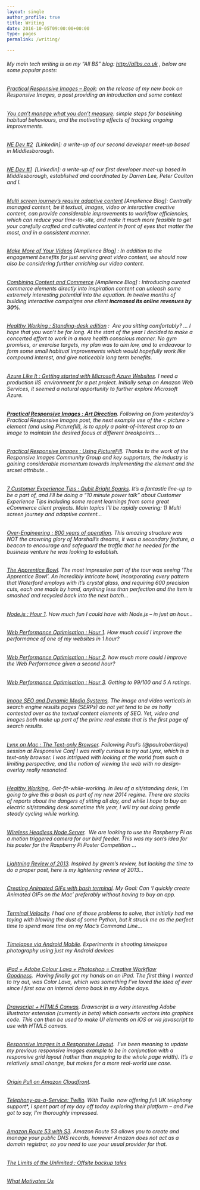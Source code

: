 ```yaml
---
layout: single
author_profile: true
title: Writing
date: 2016-10-05T09:00:00+00:00
type: pages
permalink: /writing/

---
```

###### My main tech writing is on my &#8220;All BS&#8221; blog: <http://allbs.co.uk> , below are some popular posts:

###### <a href="http://allbs.co.uk/2015/06/30/practical-responsive-images-book/" target="_blank">Practical Responsive Images &#8211; Book</a>: on the release of my new book on Responsive Images, a post providing an introduction and some context

###### <a href="http://allbs.co.uk/2015/04/22/you-cant-manage-what-you-dont-measure/" target="_blank">You can’t manage what you don’t measure</a>: simple steps for baselining habitual behaviours, and the motivating effects of tracking ongoing improvements.

###### <a href="https://www.linkedin.com/pulse/ne-dev-2-ben-seymour" target="_blank">NE Dev #2</a>  [LinkedIn]: a write-up of our second developer meet-up based in Middlesborough.

###### <a title="NE Dev #1" href="https://www.linkedin.com/pulse/article/20141118152101-5175058-ne-dev-1" target="_blank">NE Dev #1</a>  [LinkedIn]: a write-up of our first developer meet-up based in Middlesborough, established and coordinated by Darren Lee, Peter Coulton and I.

###### <a title="Multi screen journey’s require adaptive content" href="http://allbs.co.uk/2014/09/17/multi-screen-journeys-require-adaptive-content/" target="_blank">Multi screen journey’s require adaptive content</a> [Amplience Blog]: Centrally managed content, be it textual, images, video or interactive creative content, can provide considerable improvements to workflow efficiencies, which can reduce your time-to-site, and make it much more feasible to get your carefully crafted and cultivated content in front of eyes that matter the most, and in a consistent manner.

###### <a title="Make More of Your Videos" href="http://allbs.co.uk/2014/10/09/make-more-of-your-videos/" target="_blank">Make More of Your Videos</a> [Amplience Blog] : In addition to the engagement benefits for just serving great video content, we should now also be considering further enriching our video content.

###### <a title="Combining Content and Commerce" href="http://allbs.co.uk/2014/07/10/combining-content-and-commerce/" target="_blank">Combining Content and Commerce</a> [Amplience Blog] : Introducing curated commerce elements directly into inspiration content can unleash some extremely interesting potential into the equation. In twelve months of building interactive campaigns one client **increased its online revenues by 30%.**

###### <a title="Healthy Working - Standing-Desk Edition" href="http://allbs.co.uk/2014/08/16/healthy-working-standing-desk/" target="_blank">Healthy Working : Standing-desk edition</a> :  Are you sitting comfortably? … I hope that you won’t be for long. At the start of the year I decided to make a concerted effort to work in a more health conscious manner. No gym promises, or exercise targets, my plan was to aim low, and to endeavour to form some small habitual improvements which would hopefully work like compound interest, and give noticeable long term benefits.

###### <a title="Azure Like It : Getting started with Microsoft Azure Websites" href="http://allbs.co.uk/2014/07/06/getting-started-with-microsoft-azure-websites/" target="_blank">Azure Like It : Getting started with Microsoft Azure Websites</a>. I need a production IIS  environment for a pet project. Initially setup on Amazon Web Services, it seemed a natural opportunity to further explore Microsoft Azure.

###### **[Practical Responsive Images : Art Direction](http://allbs.co.uk/2014/05/19/practical-responsive-images-point-of-interest/)**. Following on from yesterday’s Practical Responsive Images post, the next example use of the < picture > element (and using PicturefIll), is to apply a point-of-interest crop to an image to maintain the desired focus at different breakpoints&#8230;.

###### [Practical Responsive Images : Using PictureFill](http://allbs.co.uk/2014/05/17/practical-responsive-images-with-picturefill-1/). Thanks to the work of the Responsive Images Community Group and key supporters, the industry is gaining considerable momentum towards implementing the <picture> element and the srcset attribute&#8230;

###### [7 Customer Experience Tips : Qubit Bright Sparks](http://allbs.co.uk/2014/04/26/7-customer-experience-tips-qubit-bright-sparks-talk/). It’s a fantastic line-up to be a part of, and I’ll be doing a “10 minute power talk” about Customer Experience Tips including some recent learnings from some great eCommerce client projects. Main topics I’ll be rapidly covering: 1) Multi screen journey and adaptive content&#8230;

###### [Over-Engineering : 800 years of operation](http://allbs.co.uk/2014/04/04/over-engineering-800-years-of-operation/). This amazing structure was NOT the crowning glory of Marshall’s dreams, it was a secondary feature, a beacon to encourage and safeguard the traffic that he needed for the business venture he was looking to establish.

###### [The Apprentice Bowl](http://allbs.co.uk/2014/03/31/the-apprentice-bowl/). The most impressive part of the tour was seeing ‘The Apprentice Bowl’. An incredibly intricate bowl, incorporating every pattern that Waterford employs with it’s crystal glass, and requiring 600 precision cuts, each one made by hand, anything less than perfection and the item is smashed and recycled back into the next batch&#8230;

###### [Node.js : Hour 1](http://allbs.co.uk/2013/10/29/nodejs-hour-1/). How much fun I could have with Node.js &#8211; in just an hour&#8230;

###### [Web Performance Optimisation : Hour 1](http://allbs.co.uk/2013/05/19/web-performance-optimisation-hour-1/). How much could I improve the performance of one of my websites in 1 hour?

###### [Web Performance Optimisation : Hour 2](http://allbs.co.uk/2013/05/21/web-performance-optimisation-hour-2/). how much more could I improve the Web Performance given a second hour?

###### [Web Performance Optimisation : Hour 3](http://allbs.co.uk/2013/05/27/web-performance-optimisation-hour-3/). Getting to 99/100 and 5 A ratings.

###### [Image SEO and Dynamic Media Systems](http://allbs.co.uk/2013/01/07/image-seo-dynamic-imaging/). The image and video verticals in search engine results pages (SERPs) do not yet tend to be as hotly contested over as the textual content elements of SEO. Yet, video and images both make up part of the prime real estate that is the first page of search results.

###### [Lynx on Mac : The Text-only Browser](http://allbs.co.uk/2013/03/02/installing-lynx-on-mac/). Following Paul’s (@paulrobertlloyd) session at Responsive Conf I was really curious to try out Lynx, which is a text-only browser. I was intrigued with looking at the world from such a limiting perspective, and the notion of viewing the web with no design-overlay really resonated.

###### [Healthy Working ](http://allbs.co.uk/2014/01/05/healthy-working/). Get-fit-while-working. In lieu of a sit/standing desk, I’m going to give this a bash as part of my new 2014 regime. There are stacks of reports about the dangers of sitting all day, and while I hope to buy an electric sit/standing desk sometime this year, I will try out doing gentle steady cycling while working.

###### [Wireless Headless Node Server](http://allbs.co.uk/2014/01/01/wireless-headless-node-server/).  We are looking to use the Raspberry Pi as a motion triggered camera for our bird feeder. This was my son’s idea for his poster for the Raspberry Pi Poster Competition &#8230;

###### [Lightning Review of 2013](http://allbs.co.uk/2013/12/31/review-of-2013/). Inspired by @rem’s review, but lacking the time to do a proper post, here is my lightening review of 2013&#8230;

###### [Creating Animated GIFs with bash terminal](http://allbs.co.uk/2013/09/08/creating-animated-gifs-on-mac/). My Goal: Can ‘I quickly create Animated GIFs on the Mac’ preferably without having to buy an app.

###### [Terminal Velocity](http://allbs.co.uk/2013/09/05/its-terminal/). I had one of those problems to solve, that initially had me toying with blowing the dust of some Python, but it struck me as the perfect time to spend more time on my Mac’s Command Line&#8230;

###### [Timelapse via Android Mobile](http://allbs.co.uk/2013/05/12/timelapse-via-android-mobile/). Experiments in shooting timelapse photography using just my Android devices

###### [iPad + Adobe Colour Lava + Photoshop = Creative Workflow Goodness](http://allbs.co.uk/2013/03/27/ipad-adobe-color-lava-photoshop-goodness/).  Having finally got my hands on an iPad. The first thing I wanted to try out, was Color Lava, which was something I’ve loved the idea of ever since I first saw an internal demo back in my Adobe days.

###### [Drawscript + HTML5 Canvas](http://allbs.co.uk/2013/03/23/drawscript-and-html5-canvas/). Drawscript is a very interesting Adobe Illustrator extension (currently in beta) which converts vectors into graphics code. This can then be used to make UI elements on iOS or via javascript to use with HTML5 canvas.

###### [Responsive Images in a Responsive Layout](http://allbs.co.uk/2013/01/20/responsive-images-responsive-layout/).  I&#8217;ve been meaning to update my previous responsive images example to be in conjunction with a responsive grid layout (rather than mapping to the whole page width). It’s a relatively small change, but makes for a more real-world use case.

###### [Origin Pull on Amazon Cloudfront](http://allbs.co.uk/2012/05/10/cloudfront-origin-pull/).

###### [Telephony-as-a-Service: Twilio](http://allbs.co.uk/2012/02/15/telephony-as-aservice-twilio/). With Twilio  now offering full UK telephony support*, I spent part of my day off today exploring their platform – and I’ve got to say, I’m thoroughly impressed.

###### [Amazon Route 53 with S3](http://allbs.co.uk/2011/11/28/amazon-route-53-with-s3/). Amazon Route 53 allows you to create and manage your public DNS records, however Amazon does not act as a domain registrar, so you need to use your usual provider for that.

###### [The Limits of the Unlimited : Offsite backup tales](http://allbs.co.uk/2011/08/24/limits-of-unlimited-offsite-backup/)

###### [What Motivates Us](http://allbs.co.uk/2011/07/27/motivates/)

######
